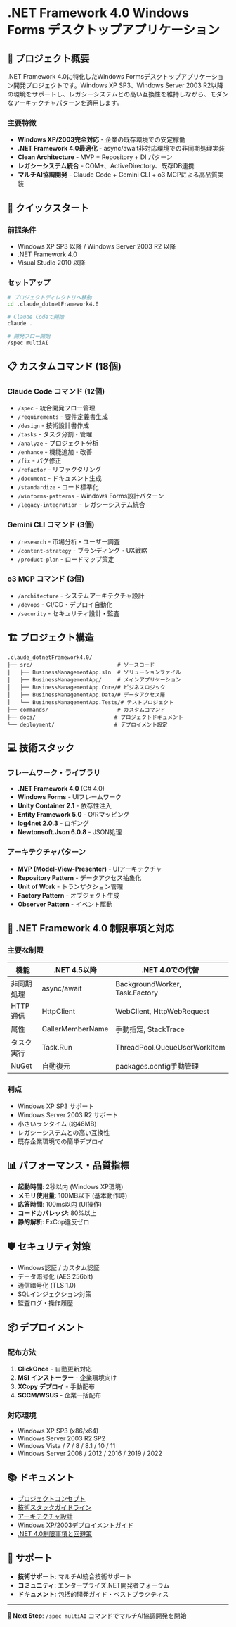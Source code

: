 # .NET Framework 4.0 Windows Forms デスクトップアプリケーション

## 🎯 プロジェクト概要

.NET Framework 4.0に特化したWindows Formsデスクトップアプリケーション開発プロジェクトです。Windows XP SP3、Windows Server 2003 R2以降の環境をサポートし、レガシーシステムとの高い互換性を維持しながら、モダンなアーキテクチャパターンを適用します。

### 主要特徴

- **Windows XP/2003完全対応** - 企業の既存環境での安定稼働
- **.NET Framework 4.0最適化** - async/await非対応環境での非同期処理実装
- **Clean Architecture** - MVP + Repository + DI パターン
- **レガシーシステム統合** - COM+、ActiveDirectory、既存DB連携
- **マルチAI協調開発** - Claude Code + Gemini CLI + o3 MCPによる高品質実装

## 🚀 クイックスタート

### 前提条件
- Windows XP SP3 以降 / Windows Server 2003 R2 以降
- .NET Framework 4.0
- Visual Studio 2010 以降

### セットアップ
```bash
# プロジェクトディレクトリへ移動
cd .claude_dotnetFramework4.0

# Claude Codeで開始
claude .

# 開発フロー開始
/spec multiAI
```

## 📋 カスタムコマンド (18個)

### Claude Code コマンド (12個)
- `/spec` - 統合開発フロー管理
- `/requirements` - 要件定義書生成
- `/design` - 技術設計書作成
- `/tasks` - タスク分割・管理
- `/analyze` - プロジェクト分析
- `/enhance` - 機能追加・改善
- `/fix` - バグ修正
- `/refactor` - リファクタリング
- `/document` - ドキュメント生成
- `/standardize` - コード標準化
- `/winforms-patterns` - Windows Forms設計パターン
- `/legacy-integration` - レガシーシステム統合

### Gemini CLI コマンド (3個)
- `/research` - 市場分析・ユーザー調査
- `/content-strategy` - ブランディング・UX戦略
- `/product-plan` - ロードマップ策定

### o3 MCP コマンド (3個)
- `/architecture` - システムアーキテクチャ設計
- `/devops` - CI/CD・デプロイ自動化
- `/security` - セキュリティ設計・監査

## 🏗️ プロジェクト構造

```
.claude_dotnetFramework4.0/
├── src/                           # ソースコード
│   ├── BusinessManagementApp.sln  # ソリューションファイル
│   ├── BusinessManagementApp/     # メインアプリケーション
│   ├── BusinessManagementApp.Core/# ビジネスロジック
│   ├── BusinessManagementApp.Data/# データアクセス層
│   └── BusinessManagementApp.Tests/# テストプロジェクト
├── commands/                      # カスタムコマンド
├── docs/                         # プロジェクトドキュメント
└── deployment/                   # デプロイメント設定
```

## 💻 技術スタック

### フレームワーク・ライブラリ
- **.NET Framework 4.0** (C# 4.0)
- **Windows Forms** - UIフレームワーク
- **Unity Container 2.1** - 依存性注入
- **Entity Framework 5.0** - O/Rマッピング
- **log4net 2.0.3** - ロギング
- **Newtonsoft.Json 6.0.8** - JSON処理

### アーキテクチャパターン
- **MVP (Model-View-Presenter)** - UIアーキテクチャ
- **Repository Pattern** - データアクセス抽象化
- **Unit of Work** - トランザクション管理
- **Factory Pattern** - オブジェクト生成
- **Observer Pattern** - イベント駆動

## 🔧 .NET Framework 4.0 制限事項と対応

### 主要な制限
| 機能 | .NET 4.5以降 | .NET 4.0での代替 |
|------|--------------|------------------|
| 非同期処理 | async/await | BackgroundWorker, Task.Factory |
| HTTP通信 | HttpClient | WebClient, HttpWebRequest |
| 属性 | CallerMemberName | 手動指定, StackTrace |
| タスク実行 | Task.Run | ThreadPool.QueueUserWorkItem |
| NuGet | 自動復元 | packages.config手動管理 |

### 利点
- Windows XP SP3 サポート
- Windows Server 2003 R2 サポート
- 小さいランタイム (約48MB)
- レガシーシステムとの高い互換性
- 既存企業環境での簡単デプロイ

## 📊 パフォーマンス・品質指標

- **起動時間**: 2秒以内 (Windows XP環境)
- **メモリ使用量**: 100MB以下 (基本動作時)
- **応答時間**: 100ms以内 (UI操作)
- **コードカバレッジ**: 80%以上
- **静的解析**: FxCop違反ゼロ

## 🛡️ セキュリティ対策

- Windows認証 / カスタム認証
- データ暗号化 (AES 256bit)
- 通信暗号化 (TLS 1.0)
- SQLインジェクション対策
- 監査ログ・操作履歴

## 📦 デプロイメント

### 配布方法
1. **ClickOnce** - 自動更新対応
2. **MSI インストーラー** - 企業環境向け
3. **XCopy デプロイ** - 手動配布
4. **SCCM/WSUS** - 企業一括配布

### 対応環境
- Windows XP SP3 (x86/x64)
- Windows Server 2003 R2 SP2
- Windows Vista / 7 / 8 / 8.1 / 10 / 11
- Windows Server 2008 / 2012 / 2016 / 2019 / 2022

## 📚 ドキュメント

- [プロジェクトコンセプト](00_project/01_project_concept.md)
- [技術スタックガイドライン](00_project/02_tech_stack_guidelines.md)
- [アーキテクチャ設計](01_development_docs/01_architecture_design.md)
- [Windows XP/2003デプロイメントガイド](03_library_docs/08_windows_xp_2003_deployment_guide.md)
- [.NET 4.0制限事項と回避策](03_library_docs/09_dotnet40_limitations_guide.md)

## 🤝 サポート

- **技術サポート**: マルチAI統合技術サポート
- **コミュニティ**: エンタープライズ.NET開発者フォーラム
- **ドキュメント**: 包括的開発ガイド・ベストプラクティス

---

**🚀 Next Step**: `/spec multiAI` コマンドでマルチAI協調開発を開始